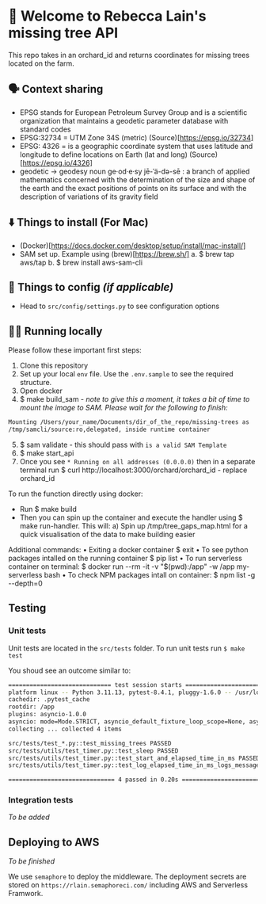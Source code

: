 # 🌳 Welcome to Rebecca Lain's missing tree API

This repo takes in an orchard_id and returns coordinates for missing trees located on the farm.

## 🗣️ Context sharing

- EPSG stands for European Petroleum Survey Group and is a scientific organization that maintains a geodetic parameter database with standard codes
- EPSG:32734 = UTM Zone 34S (metric) (Source)[https://epsg.io/32734]
- EPSG: 4326 = is a geographic coordinate system that uses latitude and longitude to define locations on Earth (lat and long) (Source)[https://epsg.io/4326]
- geodetic -> geodesy noun ge·​od·​e·​sy jē-ˈä-də-sē : a branch of applied mathematics concerned with the determination of the size and shape of the earth and the exact positions of points on its surface and with the description of variations of its gravity field

## ⬇️ Things to install (For Mac)

- (Docker)[https://docs.docker.com/desktop/setup/install/mac-install/]
- SAM set up. Example using (brew)[https://brew.sh/]
  a. $ brew tap aws/tap
  b. $ brew install aws-sam-cli

## 🔢 Things to config _(if applicable)_

- Head to `src/config/settings.py` to see configuration options

## 👩‍💻 Running locally

Please follow these important first steps:

1. Clone this repository
2. Set up your local `env` file. Use the `.env.sample` to see the required structure.
3. Open docker
4. $ make build_sam - _note to give this a moment, it takes a bit of time to mount the image to SAM. Please wait for the following to finish:_
```bash
Mounting /Users/your_name/Documents/dir_of_the_repo/missing-trees as                       
/tmp/samcli/source:ro,delegated, inside runtime container  
```
5. $ sam validate - this should pass with `is a valid SAM Template`
6. $ make start_api
7. Once you see `* Running on all addresses (0.0.0.0)` then in a separate terminal run $ curl http://localhost:3000/orchard/orchard_id - replace orchard_id


To run the function directly using docker:
- Run $ make build
- Then you can spin up the container and execute the handler using $ make run-handler. This will:
  a) Spin up /tmp/tree_gaps_map.html for a quick visualisation of the data to make building easier

Additional commands:
• Exiting a docker container $ exit
• To see python packages intalled on the running container $ pip list
• To run serverless container on terminal: $ docker run --rm -it -v "$(pwd):/app" -w /app my-serverless bash
• To check NPM packages intall on container: $ npm list -g --depth=0

## Testing

### Unit tests

Unit tests are located in the `src/tests` folder.
To run unit tests run `$ make test`

You shoud see an outcome similar to:

```bash
============================= test session starts ==============================
platform linux -- Python 3.11.13, pytest-8.4.1, pluggy-1.6.0 -- /usr/local/bin/python3.11
cachedir: .pytest_cache
rootdir: /app
plugins: asyncio-1.0.0
asyncio: mode=Mode.STRICT, asyncio_default_fixture_loop_scope=None, asyncio_default_test_loop_scope=function
collecting ... collected 4 items

src/tests/test_*.py::test_missing_trees PASSED                           [ 25%]
src/tests/utils/test_timer.py::test_sleep PASSED                         [ 50%]
src/tests/utils/test_timer.py::test_start_and_elapsed_time_in_ms PASSED  [ 75%]
src/tests/utils/test_timer.py::test_log_elapsed_time_in_ms_logs_message PASSED [100%]

============================== 4 passed in 0.20s ===============================
```

### Integration tests

_To be added_

## Deploying to AWS

_To be finished_

We use `semaphore` to deploy the middleware. The deployment secrets are stored on `https://rlain.semaphoreci.com/` including AWS and Serverless Framwork.
